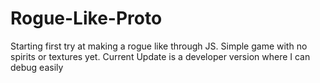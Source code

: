 # Rogue-Like-Proto
Starting first try at making a rogue like through JS. Simple game with no spirits or textures yet. Current Update is a developer version where I can debug easily
